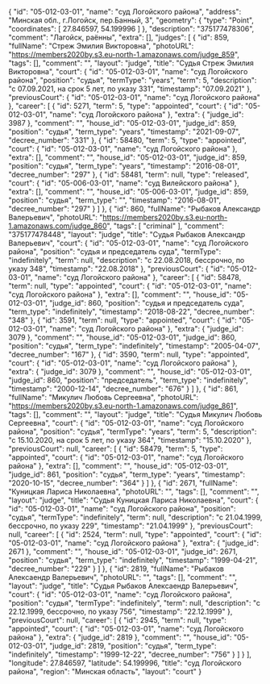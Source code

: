 {
    "id": "05-012-03-01",
    "name": "суд Логойского района",
    "address": "Минская обл., г.Логойск, пер.Банный, 3",
    "geometry": {
        "type": "Point",
        "coordinates": [
            27.846597,
            54.199996
        ]
    },
    "description": "375177478306",
    "comment": "Лагойск, раённы",
    "extra": [],
    "judges": [
        {
            "id": 859,
            "fullName": "Стреж Эмилия Викторовна",
            "photoURL": "https://members2020by.s3.eu-north-1.amazonaws.com/judge_859",
            "tags": [],
            "comment": "",
            "layout": "judge",
            "title": "Судья Стреж Эмилия Викторовна",
            "court": {
                "id": "05-012-03-01",
                "name": "суд Логойского района",
                "position": "судья",
                "termType": "years",
                "term": 5,
                "description": "c 07.09.2021, на срок 5 лет, по указу 331",
                "timestamp": "07.09.2021"
            },
            "previousCourt": {
                "id": "05-012-03-01",
                "name": "суд Логойского района"
            },
            "career": [
                {
                    "id": 5271,
                    "term": 5,
                    "type": "appointed",
                    "court": {
                        "id": "05-012-03-01",
                        "name": "суд Логойского района"
                    },
                    "extra": {
                        "judge_id": 3987
                    },
                    "comment": "",
                    "house_id": "05-012-03-01",
                    "judge_id": 859,
                    "position": "судья",
                    "term_type": "years",
                    "timestamp": "2021-09-07",
                    "decree_number": "331"
                },
                {
                    "id": 58480,
                    "term": 5,
                    "type": "appointed",
                    "court": {
                        "id": "05-012-03-01",
                        "name": "суд Логойского района"
                    },
                    "extra": [],
                    "comment": "",
                    "house_id": "05-012-03-01",
                    "judge_id": 859,
                    "position": "судья",
                    "term_type": "years",
                    "timestamp": "2016-08-01",
                    "decree_number": "297"
                },
                {
                    "id": 58481,
                    "term": null,
                    "type": "released",
                    "court": {
                        "id": "05-006-03-01",
                        "name": "суд Вилейского района"
                    },
                    "extra": [],
                    "comment": "",
                    "house_id": "05-006-03-01",
                    "judge_id": 859,
                    "position": "судья",
                    "term_type": "",
                    "timestamp": "2016-08-01",
                    "decree_number": "297"
                }
            ]
        },
        {
            "id": 860,
            "fullName": "Рыбаков Александр Валерьевич",
            "photoURL": "https://members2020by.s3.eu-north-1.amazonaws.com/judge_860",
            "tags": [
                "criminal"
            ],
            "comment": "375177478448",
            "layout": "judge",
            "title": "Судья Рыбаков Александр Валерьевич",
            "court": {
                "id": "05-012-03-01",
                "name": "суд Логойского района",
                "position": "судья и председатель суда",
                "termType": "indefinitely",
                "term": null,
                "description": "c 22.08.2018, бессрочно, по указу 348",
                "timestamp": "22.08.2018"
            },
            "previousCourt": {
                "id": "05-012-03-01",
                "name": "суд Логойского района"
            },
            "career": [
                {
                    "id": 58478,
                    "term": null,
                    "type": "appointed",
                    "court": {
                        "id": "05-012-03-01",
                        "name": "суд Логойского района"
                    },
                    "extra": [],
                    "comment": "",
                    "house_id": "05-012-03-01",
                    "judge_id": 860,
                    "position": "судья и председатель суда",
                    "term_type": "indefinitely",
                    "timestamp": "2018-08-22",
                    "decree_number": "348"
                },
                {
                    "id": 3591,
                    "term": null,
                    "type": "appointed",
                    "court": {
                        "id": "05-012-03-01",
                        "name": "суд Логойского района"
                    },
                    "extra": {
                        "judge_id": 3079
                    },
                    "comment": "",
                    "house_id": "05-012-03-01",
                    "judge_id": 860,
                    "position": "судья",
                    "term_type": "indefinitely",
                    "timestamp": "2005-04-07",
                    "decree_number": "167"
                },
                {
                    "id": 3590,
                    "term": null,
                    "type": "appointed",
                    "court": {
                        "id": "05-012-03-01",
                        "name": "суд Логойского района"
                    },
                    "extra": {
                        "judge_id": 3079
                    },
                    "comment": "",
                    "house_id": "05-012-03-01",
                    "judge_id": 860,
                    "position": "председатель",
                    "term_type": "indefinitely",
                    "timestamp": "2000-12-14",
                    "decree_number": "676"
                }
            ]
        },
        {
            "id": 861,
            "fullName": "Микулич Любовь Сергеевна",
            "photoURL": "https://members2020by.s3.eu-north-1.amazonaws.com/judge_861",
            "tags": [],
            "comment": "",
            "layout": "judge",
            "title": "Судья Микулич Любовь Сергеевна",
            "court": {
                "id": "05-012-03-01",
                "name": "суд Логойского района",
                "position": "судья",
                "termType": "years",
                "term": 5,
                "description": "c 15.10.2020, на срок 5 лет, по указу 364",
                "timestamp": "15.10.2020"
            },
            "previousCourt": null,
            "career": [
                {
                    "id": 58479,
                    "term": 5,
                    "type": "appointed",
                    "court": {
                        "id": "05-012-03-01",
                        "name": "суд Логойского района"
                    },
                    "extra": [],
                    "comment": "",
                    "house_id": "05-012-03-01",
                    "judge_id": 861,
                    "position": "судья",
                    "term_type": "years",
                    "timestamp": "2020-10-15",
                    "decree_number": "364"
                }
            ]
        },
        {
            "id": 2671,
            "fullName": "Куницкая Лариса Николаевна",
            "photoURL": "",
            "tags": [],
            "comment": "",
            "layout": "judge",
            "title": "Судья Куницкая Лариса Николаевна",
            "court": {
                "id": "05-012-03-01",
                "name": "суд Логойского района",
                "position": "судья",
                "termType": "indefinitely",
                "term": null,
                "description": "c 21.04.1999, бессрочно, по указу 229",
                "timestamp": "21.04.1999"
            },
            "previousCourt": null,
            "career": [
                {
                    "id": 2524,
                    "term": null,
                    "type": "appointed",
                    "court": {
                        "id": "05-012-03-01",
                        "name": "суд Логойского района"
                    },
                    "extra": {
                        "judge_id": 2671
                    },
                    "comment": "",
                    "house_id": "05-012-03-01",
                    "judge_id": 2671,
                    "position": "судья",
                    "term_type": "indefinitely",
                    "timestamp": "1999-04-21",
                    "decree_number": "229"
                }
            ]
        },
        {
            "id": 2819,
            "fullName": "Рыбаков Алексаендр Валерьевич",
            "photoURL": "",
            "tags": [],
            "comment": "",
            "layout": "judge",
            "title": "Судья Рыбаков Алексаендр Валерьевич",
            "court": {
                "id": "05-012-03-01",
                "name": "суд Логойского района",
                "position": "судья",
                "termType": "indefinitely",
                "term": null,
                "description": "c 22.12.1999, бессрочно, по указу 756",
                "timestamp": "22.12.1999"
            },
            "previousCourt": null,
            "career": [
                {
                    "id": 2945,
                    "term": null,
                    "type": "appointed",
                    "court": {
                        "id": "05-012-03-01",
                        "name": "суд Логойского района"
                    },
                    "extra": {
                        "judge_id": 2819
                    },
                    "comment": "",
                    "house_id": "05-012-03-01",
                    "judge_id": 2819,
                    "position": "судья",
                    "term_type": "indefinitely",
                    "timestamp": "1999-12-22",
                    "decree_number": "756"
                }
            ]
        }
    ],
    "longitude": 27.846597,
    "latitude": 54.199996,
    "title": "суд Логойского района",
    "region": "Минская область",
    "layout": "court"
}